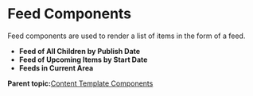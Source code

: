 # Feed Components

Feed components are used to render a list of items in the form of a feed.

-   **Feed of All Children by Publish Date**
-   **Feed of Upcoming Items by Start Date**
-   **Feeds in Current Area**

**Parent topic:**[Content Template Components](../ctc/ctc-assets-components.md)

